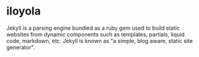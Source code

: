 # iloyola

Jekyll is a parsing engine bundled as a ruby gem used to build static websites from dynamic components such as templates, partials, liquid code, markdown, etc. Jekyll is known as "a simple, blog aware, static site generator".
